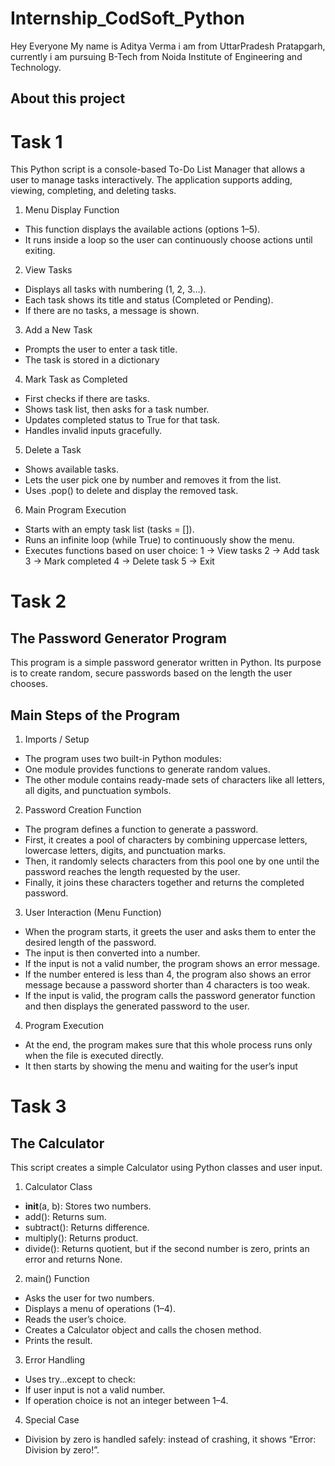 # Internship_CodSoft_Python
Hey Everyone My name is Aditya Verma i am from UttarPradesh Pratapgarh, currently i am pursuing B-Tech from Noida Institute of Engineering and Technology.
## About this project
# Task 1
This Python script is a console-based To-Do List Manager that allows a user to manage tasks interactively. The application supports adding, viewing, completing, and deleting tasks.
1. Menu Display Function
- This function displays the available actions (options 1–5).
- It runs inside a loop so the user can continuously choose actions until exiting.
2. View Tasks
- Displays all tasks with numbering (1, 2, 3...).
- Each task shows its title and status (Completed or Pending).
- If there are no tasks, a message is shown.
3. Add a New Task
- Prompts the user to enter a task title.
- The task is stored in a dictionary
4. Mark Task as Completed
- First checks if there are tasks.
- Shows task list, then asks for a task number.
- Updates completed status to True for that task.
- Handles invalid inputs gracefully.
5. Delete a Task
- Shows available tasks.
- Lets the user pick one by number and removes it from the list.
- Uses .pop() to delete and display the removed task.
6. Main Program Execution
- Starts with an empty task list (tasks = []).
- Runs an infinite loop (while True) to continuously show the menu.
- Executes functions based on user choice:
1 → View tasks
2 → Add task
3 → Mark completed
4 → Delete task
5 → Exit

# Task 2
## The Password Generator Program
This program is a simple password generator written in Python. Its purpose is to create random, secure passwords based on the length the user chooses.
## Main Steps of the Program

1. Imports / Setup
- The program uses two built-in Python modules:
- One module provides functions to generate random values.
- The other module contains ready-made sets of characters like all letters, all digits, and  punctuation symbols.

2. Password Creation Function
- The program defines a function to generate a password.
- First, it creates a pool of characters by combining uppercase letters, lowercase letters, digits, and punctuation marks.
- Then, it randomly selects characters from this pool one by one until the password reaches the length requested by the user.
- Finally, it joins these characters together and returns the completed password.

3. User Interaction (Menu Function)
- When the program starts, it greets the user and asks them to enter the desired length of the password.
- The input is then converted into a number.
- If the input is not a valid number, the program shows an error message.
- If the number entered is less than 4, the program also shows an error message because a password shorter than 4 characters is too weak.
- If the input is valid, the program calls the password generator function and then displays the generated password to the user.

4. Program Execution
- At the end, the program makes sure that this whole process runs only when the file is executed directly.
- It then starts by showing the menu and waiting for the user’s input

# Task 3
## The Calculator
This script creates a simple Calculator using Python classes and user input.

1. Calculator Class
- __init__(a, b): Stores two numbers.
- add(): Returns sum.
- subtract(): Returns difference.
- multiply(): Returns product.
- divide(): Returns quotient, but if the second number is zero, prints an error and returns None.
2. main() Function
- Asks the user for two numbers.
- Displays a menu of operations (1–4).
- Reads the user’s choice.
- Creates a Calculator object and calls the chosen method.
- Prints the result.
3. Error Handling
- Uses try...except to check:
- If user input is not a valid number.
- If operation choice is not an integer between 1–4.
4. Special Case
- Division by zero is handled safely: instead of crashing, it shows “Error: Division by zero!”.
